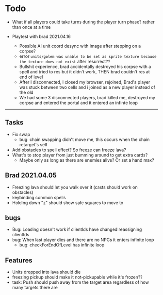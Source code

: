 # Todo

- What if all players could take turns during the player turn phase? rather than once at a time

- Playtest with brad 2021.04.16
  - Possible AI unit coord desync with image after stepping on a corpse?
  - error `units/golem was unable to be set as sprite texture because the texture does not exist` after resurrect??
  - Bullshit experience, brad accidentally destroyed his corpse with a spell and tried to res but it didn't work, THEN brad couldn't res at end of level
  - After I disconnected, I closed my browser, rejoined, Brad's player was stuck between two cells and i joined as a new player instead of the old
  - We had some 3 disconnected players, brad killed me, destroyed my corpse and entered the portal and it entered an infinte loop

---

## Tasks

- Fix swap
  - bug: chain swapping didn't move me, this occurs when the chain retarget's self
- Add obstacles to spell effect? So freeze can freeze lava?
- What's to stop player from just bumming around to get extra cards?
  - Maybe only as long as there are enemies alive? Or set a hand max?

## Brad 2021.04.05

- Freezing lava should let you walk over it (casts should work on obstacles)
- keybinding common spells
- Holding down "z" should show safe squares to move to

## bugs

- Bug: Loading doesn't work if clientIds have changed reassigning clientIds
- bug: When last player dies and there are no NPCs it enters infinite loop
  - bug: checkForEndOfLevel has infinite loop

## Features

- Units dropped into lava should die
- freezing pickup should make it not-pickupable while it's frozen??
- task: Push should push away from the target area regardless of how many targets there are
